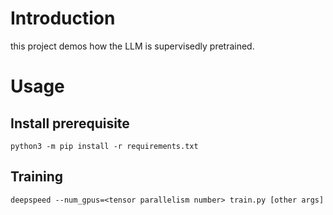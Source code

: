 # Introduction

this project demos how the LLM is supervisedly pretrained.

# Usage

## Install prerequisite

```shell
python3 -m pip install -r requirements.txt
```

## Training

```shell
deepspeed --num_gpus=<tensor parallelism number> train.py [other args]
```
